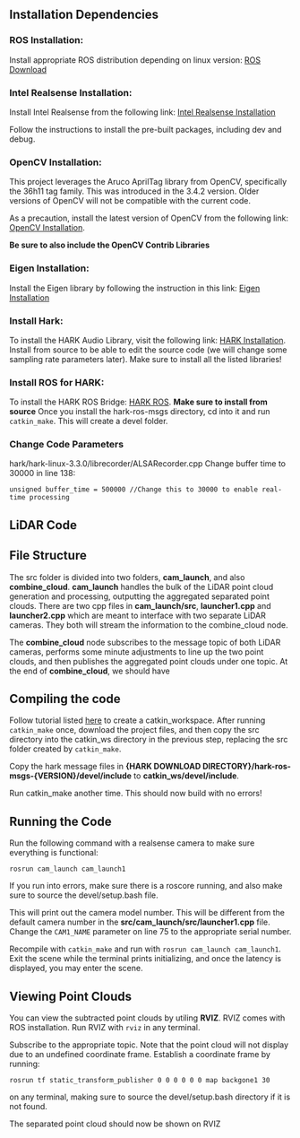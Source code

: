 ## Installation Dependencies

### ROS Installation:
Install appropriate ROS distribution depending on linux version: [ROS Download](http://wiki.ros.org/ROS/Installation)

### Intel Realsense Installation:
Install Intel Realsense from the following link: [Intel Realsense Installation](https://github.com/IntelRealSense/librealsense/blob/master/doc/distribution_linux.md)

Follow the instructions to install the pre-built packages, including dev and debug.

### OpenCV Installation:
This project leverages the Aruco AprilTag library from OpenCV, specifically the 36h11 tag family. This was introduced in the 3.4.2 version. Older versions of OpenCV will not be compatible with the current code. 

As a precaution, install the latest version of OpenCV from the following link: [OpenCV Installation](https://docs.opencv.org/4.x/d7/d9f/tutorial_linux_install.html). 

**Be sure to also include the OpenCV Contrib Libraries**

### Eigen Installation:
Install the Eigen library by following the instruction in this link: [Eigen Installation](https://eigen.tuxfamily.org/dox/GettingStarted.html)

### Install Hark: 
To install the HARK Audio Library, visit the following link: [HARK Installation](https://hark.jp/install/linux/). Install from source to be able to edit the source code (we will change some sampling rate parameters later). Make sure to install all the listed libraries!

### Install ROS for HARK:
To install the HARK ROS Bridge: [HARK ROS](https://hark.jp/hark-ros-msgs-installation-instructions/).
**Make sure to install from source**
Once you install the hark-ros-msgs directory, cd into it and run `catkin_make`. This will create a devel folder.


### Change Code Parameters
hark/hark-linux-3.3.0/librecorder/ALSARecorder.cpp
Change buffer time to 30000 in line 138:

```
unsigned buffer_time = 500000 //Change this to 30000 to enable real-time processing
```

## LiDAR Code

## File Structure
The src folder is divided into two folders, **cam_launch**, and also **combine_cloud**. **cam_launch** handles the bulk of the LiDAR point cloud generation and processing, outputting the aggregated separated point clouds. There are two cpp files in **cam_launch/src**, **launcher1.cpp** and **launcher2.cpp** which are meant to interface with two separate LiDAR cameras. They both will stream the information to the combine_cloud node. 

The **combine_cloud** node subscribes to the message topic of both LiDAR cameras, performs some minute adjustments to line up the two point clouds, and then publishes the aggregated point clouds under one topic. At the end of **combine_cloud**, we should have 



## Compiling the code
Follow tutorial listed [here](http://wiki.ros.org/catkin/Tutorials/create_a_workspace) to create a catkin_workspace. After running `catkin_make` once, download the project files, and then copy the src directory into the catkin_ws directory in the previous step, replacing the src folder created by `catkin_make`.

Copy the hark message files in **{HARK DOWNLOAD DIRECTORY}/hark-ros-msgs-{VERSION}/devel/include** to **catkin_ws/devel/include**.

Run catkin_make another time. This should now build with no errors!

## Running the Code

Run the following command with a realsense camera to make sure everything is functional: 
```
rosrun cam_launch cam_launch1
```
If you run into errors, make sure there is a roscore running, and also make sure to source the devel/setup.bash file.

This will print out the camera model number. This will be different from the default camera number in the **src/cam_launch/src/launcher1.cpp** file. Change the 
`CAM1_NAME` parameter on line 75 to the appropriate serial number. 

Recompile with `catkin_make` and run with `rosrun cam_launch cam_launch1`. Exit the scene while the terminal prints initializing, and once the latency is displayed, you may enter the scene. 

## Viewing Point Clouds

You can view the subtracted point clouds by utiling **RVIZ**. RVIZ comes with ROS installation. Run RVIZ with `rviz` in any terminal.

Subscribe to the appropriate topic. Note that the point cloud will not display due to an undefined coordinate frame. Establish a coordinate frame by running:
```
rosrun tf static_transform_publisher 0 0 0 0 0 0 map backgone1 30
```
on any terminal, making sure to source the devel/setup.bash directory if it is not found.

The separated point cloud should now be shown on RVIZ
